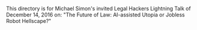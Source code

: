 This directory is for Michael Simon's invited Legal Hackers Lightning Talk
of December 14, 2016 on: "The Future of Law: AI-assisted Utopia or Jobless Robot Hellscape?"
